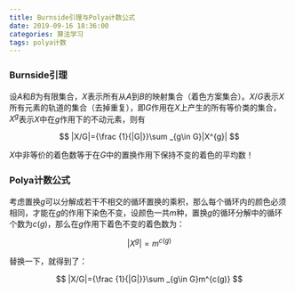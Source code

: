 ```yaml
---
title: Burnside引理与Polya计数公式
date: 2019-09-16 18:36:00
categories: 算法学习
tags: polya计数
---
```


### Burnside引理

设$A$和$B$为有限集合，$X$表示所有从$A$到$B$的映射集合（着色方案集合）。$X/G$表示$X$所有元素的轨道的集合（去掉重复），即$G$作用在$X$上产生的所有等价类的集合，$X^{g}$表示$X$中在$g$作用下的不动元素，则有

$$
|X/G|={\frac {1}{|G|}}\sum _{g\in G}|X^{g}|
$$

$X$中非等价的着色数等于在$G$中的置换作用下保持不变的着色的平均数！

### Polya计数公式

考虑置换$g$可以分解成若干不相交的循环置换的乘积，那么每个循环内的颜色必须相同，才能在$g$的作用下染色不变，设颜色一共$m$种，置换$g$的循环分解中的循环个数为$c(g)$，那么在$g$作用下着色不变的着色数为：

$$
|X^{g}|=m^{c(g)}
$$

替换一下，就得到了：

$$
|X/G|={\frac {1}{|G|}}\sum _{g\in G}m^{c(g)}
$$

 
